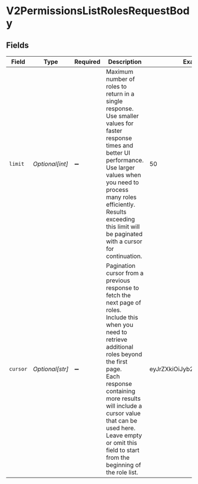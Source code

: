 # V2PermissionsListRolesRequestBody


## Fields

| Field                                                                                                                                                                                                                                                                                                                             | Type                                                                                                                                                                                                                                                                                                                              | Required                                                                                                                                                                                                                                                                                                                          | Description                                                                                                                                                                                                                                                                                                                       | Example                                                                                                                                                                                                                                                                                                                           |
| --------------------------------------------------------------------------------------------------------------------------------------------------------------------------------------------------------------------------------------------------------------------------------------------------------------------------------- | --------------------------------------------------------------------------------------------------------------------------------------------------------------------------------------------------------------------------------------------------------------------------------------------------------------------------------- | --------------------------------------------------------------------------------------------------------------------------------------------------------------------------------------------------------------------------------------------------------------------------------------------------------------------------------- | --------------------------------------------------------------------------------------------------------------------------------------------------------------------------------------------------------------------------------------------------------------------------------------------------------------------------------- | --------------------------------------------------------------------------------------------------------------------------------------------------------------------------------------------------------------------------------------------------------------------------------------------------------------------------------- |
| `limit`                                                                                                                                                                                                                                                                                                                           | *Optional[int]*                                                                                                                                                                                                                                                                                                                   | :heavy_minus_sign:                                                                                                                                                                                                                                                                                                                | Maximum number of roles to return in a single response.<br/>Use smaller values for faster response times and better UI performance.<br/>Use larger values when you need to process many roles efficiently.<br/>Results exceeding this limit will be paginated with a cursor for continuation.<br/>                                | 50                                                                                                                                                                                                                                                                                                                                |
| `cursor`                                                                                                                                                                                                                                                                                                                          | *Optional[str]*                                                                                                                                                                                                                                                                                                                   | :heavy_minus_sign:                                                                                                                                                                                                                                                                                                                | Pagination cursor from a previous response to fetch the next page of roles.<br/>Include this when you need to retrieve additional roles beyond the first page.<br/>Each response containing more results will include a cursor value that can be used here.<br/>Leave empty or omit this field to start from the beginning of the role list.<br/> | eyJrZXkiOiJyb2xlXzEyMzQifQ==                                                                                                                                                                                                                                                                                                      |